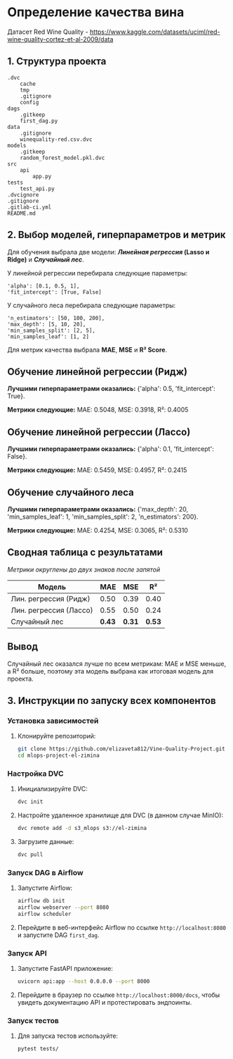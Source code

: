 # Определение качества вина

Датасет Red Wine Quality - https://www.kaggle.com/datasets/uciml/red-wine-quality-cortez-et-al-2009/data

## 1. Структура проекта

    .dvc
        cache
        tmp
        .gitignore
        config
    dags
        .gitkeep
        first_dag.py
    data
        .gitignore
        winequality-red.csv.dvc
    models
        .gitkeep
        random_forest_model.pkl.dvc
    src
        api
            app.py
    tests
        test_api.py
    .dvcignore
    .gitignore
    .gitlab-ci.yml
    README.md


## 2. Выбор моделей, гиперпараметров и метрик

Для обучения выбрала две модели: **_Линейная регрессия_ (Lasso и Ridge)** и **_Случайный лес_**.

У линейной регрессии перебирала следующие параметры:

    'alpha': [0.1, 0.5, 1],
    'fit_intercept': [True, False]

У случайного леса перебирала следующие параметры:

    'n_estimators': [50, 100, 200],
    'max_depth': [5, 10, 20],
    'min_samples_split': [2, 5],
    'min_samples_leaf': [1, 2]

Для метрик качества выбрала **MAE**, **MSE** и **R² Score**.

## Обучение линейной регрессии (Ридж)

**Лучшими гиперпараметрами оказались:**
 {'alpha': 0.5, 'fit_intercept': True}.

**Метрики следующие:** MAE: 0.5048, MSE: 0.3918, R²: 0.4005

## Обучение линейной регрессии (Лассо)

**Лучшими гиперпараметрами оказались:** {'alpha': 0.1, 'fit_intercept': False}.

**Метрики следующие:** MAE: 0.5459, MSE: 0.4957, R²: 0.2415

## Обучение случайного леса

**Лучшими гиперпараметрами оказались:** {'max_depth': 20, 'min_samples_leaf': 1, 'min_samples_split': 2, 'n_estimators': 200}.

**Метрики следующие:** MAE: 0.4254, MSE: 0.3065, R²: 0.5310

## Сводная таблица с результатами

_Метрики округлены до двух знаков после запятой_


| Модель                | MAE    | MSE    |R²     |
| ------                | ------ | ------ |------ |
| Лин. регрессия (Ридж) |  0.50  |0.39    |0.40   |
| Лин. регрессия (Лассо)|  0.55  |0.50    |0.24   |
| Случайный лес         |**0.43**|**0.31**|**0.53**|
## Вывод

Случайный лес оказался лучше по всем метрикам: MAE и MSE меньше, а R² больше, поэтому эта модель выбрана как итоговая модель для проекта.

## 3. Инструкции по запуску всех компонентов

### Установка зависимостей

1. Клонируйте репозиторий:
   ```bash
   git clone https://github.com/elizaveta812/Vine-Quality-Project.git
   cd mlops-project-el-zimina
   ```


### Настройка DVC

1. Инициализируйте DVC:
   ```bash
   dvc init
   ```

2. Настройте удаленное хранилище для DVC (в данном случае MinIO):
   ```bash
   dvc remote add -d s3_mlops s3://el-zimina
   ```

3. Загрузите данные:
   ```bash
   dvc pull
   ```

### Запуск DAG в Airflow

1. Запустите Airflow:
   ```bash
   airflow db init
   airflow webserver --port 8080
   airflow scheduler
   ```

3. Перейдите в веб-интерфейс Airflow по ссылке `http://localhost:8080` и запустите DAG `first_dag`.

### Запуск API

1. Запустите FastAPI приложение:
   ```bash
   uvicorn api:app --host 0.0.0.0 --port 8000
   ```

2. Перейдите в браузер по ссылке `http://localhost:8000/docs`, чтобы увидеть документацию API и протестировать эндпоинты.

### Запуск тестов

1. Для запуска тестов используйте:
   ```bash
   pytest tests/
   ```

